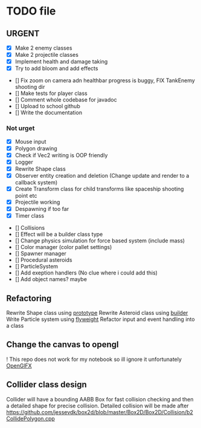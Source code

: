 # TODO file

## URGENT

- [x] Make 2 enemy classes
- [x] Make 2 projectile classes
- [x] Implement health and damage taking
- [x] Try to add bloom and add effects
- [] Fix zoom on camera adn healthbar progress is buggy, FIX TankEnemy shooting dir
- [] Make tests for player class
- [] Comment whole codebase for javadoc
- [] Upload to school github
- [] Write the documentation

### Not urget

- [x] Mouse input
- [x] Polygon drawing
- [x] Check if Vec2 writing is OOP friendly
- [x] Logger
- [x] Rewrite Shape class
- [x] Observer entity creation and deletion (Change update and render to a callback system)
- [x] Create Transform class for child transforms like spaceship shooting point etc
- [x] Projectile working
- [x] Despawning if too far
- [x] Timer class
- [] Collisions
- [] Effect will be a builder class type
- [] Change physics simulation for force based system (include mass)
- [] Color manager (color pallet settings)
- [] Spawner manager
- [] Procedural asteroids
- [] ParticleSystem
- [] Add exeption handlers (No clue where i could add this)
- [] Add object names? maybe

## Refactoring

Rewrite Shape class using [prototype](https://refactoring.guru/design-patterns/prototype)
Rewrite Asteroid class using [builder](https://refactoring.guru/design-patterns/builder)
Write Particle system using [flyweight](https://refactoring.guru/design-patterns/flyweight)
Refactor input and event handling into a class

## Change the canvas to opengl

! This repo does not work for my notebook so ill ignore it unfortunately
[OpenGlFX](https://github.com/husker-dev/openglfx)

## Collider class design

Collider will have a bounding AABB Box for fast collision checking and then a detailed shape for precise collision.
Detailed collision will be made after <https://github.com/jessevdk/box2d/blob/master/Box2D/Box2D/Collision/b2CollidePolygon.cpp>
